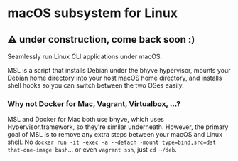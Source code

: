 # macOS subsystem for Linux

## ⚠️  under construction, come back soon :)

Seamlessly run Linux CLI applications under macOS.

MSL is a script that installs Debian under the bhyve hypervisor, mounts your Debian home directory into your host macOS home directory, and installs shell hooks so you can switch between the two OSes easily.

### Why not Docker for Mac, Vagrant, Virtualbox, ...?

MSL and Docker for Mac both use bhyve, which uses Hypervisor.framework, so they're similar underneath. However, the primary goal of MSL is to remove any extra steps between your macOS and Linux shell. No `docker run -it -exec -a --detach -mount type=bind,src=dst that-one-image bash`... or even `vagrant ssh`, just `cd ~/deb`.
